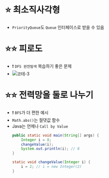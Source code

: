# ⭐ 최소직사각형

* `PriorityQueue`도 `Queue` 인터페이스로 받을 수 있음

# ⭐⭐ 피로도

* ❗️ `DFS 완전탐색` 복습하기 좋은 문제
* ![코테-3](https://user-images.githubusercontent.com/76807762/179000543-c99054a7-5d77-440f-880b-bb96b1745c09.jpg)

# ⭐⭐ 전력망을 둘로 나누기

* ❗️ `BFS`가 더 편한 예시
* `Math.abs()`는 절댓값 함수
* Java는 언제나 `Call by Value`
  ```java
  public static void main(String[] args) {
      Integer i = 8;
      changeValue(i);
      System.out.println(i); // 8
  }

  static void changeValue(Integer i) {
      i = 2; // i = new Integer(2)
  }
  ```
